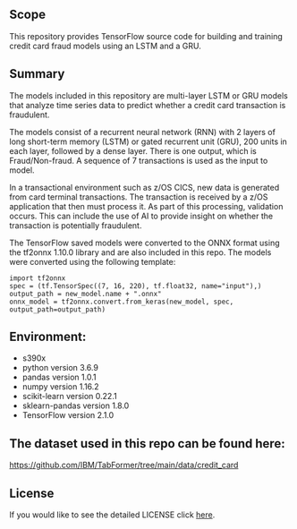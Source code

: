 ## Scope

This repository provides TensorFlow source code for building and training credit card fraud models using an LSTM and a GRU.

## Summary
The models included in this repository are multi-layer LSTM or GRU models that analyze time series data to predict whether a credit card transaction is fraudulent.

The models consist of a recurrent neural network (RNN) with 2 layers of long short-term memory (LSTM) or gated recurrent unit (GRU), 200 units in each layer, followed by a dense layer.  There is one output, which is Fraud/Non-fraud.  A sequence of 7 transactions is used as the input to model. 

In a transactional environment such as z/OS CICS, new data is generated from card terminal transactions.  The transaction is received by a z/OS application that then must process it.  As part of this processing, validation occurs.  This can include the use of AI to provide insight on whether the transaction is potentially fraudulent.

The TensorFlow saved models were converted to the ONNX format using the tf2onnx 1.10.0 library and are also included in this repo.  The models were converted using the following template:
```
import tf2onnx
spec = (tf.TensorSpec((7, 16, 220), tf.float32, name="input"),)
output_path = new_model.name + ".onnx"
onnx_model = tf2onnx.convert.from_keras(new_model, spec, output_path=output_path)
```
## Environment:
- s390x
- python version 3.6.9
- pandas version 1.0.1
- numpy version 1.16.2
- scikit-learn version 0.22.1
- sklearn-pandas version 1.8.0
- TensorFlow version 2.1.0

## The dataset used in this repo can be found here:  
https://github.com/IBM/TabFormer/tree/main/data/credit_card

## License

If you would like to see the detailed LICENSE click [here](LICENSE).
